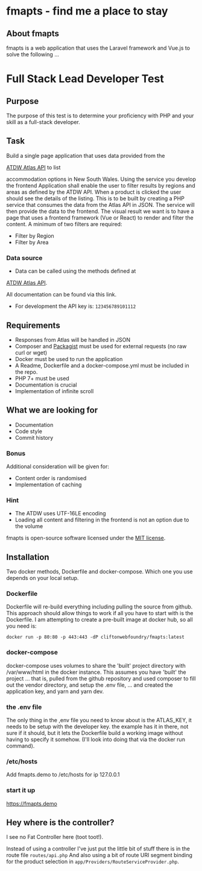 # fmapts - find me a place to stay

## About fmapts

fmapts is a web application that uses the Laravel framework and Vue.js to solve the following ...

# Full Stack Lead Developer Test
## Purpose
The purpose of this test is to determine your proficiency with PHP
and your skill
as a full-stack developer.
## Task
Build a single page application that uses data provided from the

[ATDW Atlas API](http://developer.atdw.com.au/ATLAS/API/ATDWO-atlas.html) to list

accommodation options in New South Wales. Using the service you
develop the frontend
Application shall enable the user to filter results by regions and
areas as defined
by the ATDW API.
When a product is clicked the user should see the details of the
listing.
This is to be built by creating a PHP service that consumes the data
from the Atlas
API in JSON. The service will then provide the data to the frontend.
The visual result we want is to have a page that uses a frontend
framework
(Vue or React) to render and filter the content.
A minimum of two filters are required:
* Filter by Region
* Filter by Area
### Data source
* Data can be called using the methods defined at

[ATDW Atlas API](http://developer.atdw.com.au/ATLAS/API/ATDWO-atlas.html).

All documentation can be found via this link.
* For development the API key is: `123456789101112`
## Requirements
* Responses from Atlas will be handled in JSON
* Composer and [Packagist](https://packagist.org/) must be used for
external
requests (no raw curl or wget)
* Docker must be used to run the application
* A Readme, Dockerfile and a docker-compose.yml must be included in
the repo.
* PHP 7+ must be used
* Documentation is crucial
* Implementation of infinite scroll
## What we are looking for
* Documentation
* Code style
* Commit history

### Bonus
Additional consideration will be given for:
* Content order is randomised
* Implementation of caching
### Hint
* The ATDW uses UTF-16LE encoding
* Loading all content and filtering in the frontend is not an option
due to the
volume


fmapts is open-source software licensed under the [MIT license](https://opensource.org/licenses/MIT).

## Installation 
Two docker methods, Dockerfile and docker-compose. Which one you use depends on your local setup.

### Dockerfile
Dockerfile will re-build everything including pulling the source from github. 
This approach should allow things to work if all you have to start with is the Dockerfile.
I am attempting to create a pre-built image at docker hub, so all you need is:

`docker run -p 80:80 -p 443:443 -dP cliftonwebfoundry/fmapts:latest`

### docker-compose
docker-compose uses volumes to share the 'built' project directory with /var/www/html in the docker instance. 
This assumes you have 'built' the project ... that is, pulled from the github repository and used composer to fill out the vendor directory,
and setup the .env file, ... and created the application key,  and yarn and yarn dev.

### the .env file
The only thing in the ,env file you need to know about is the ATLAS_KEY, it needs to be setup with the developer key.
the example has it in there, not sure if it should, but it lets the Dockerfile build a working image without having to 
specify it somehow. (I'll look into doing that via the docker run command).

### /etc/hosts
Add fmapts.demo to /etc/hosts for ip 127.0.0.1

### start it up

https://fmapts.demo

## Hey where is the controller?

I see no Fat Controller here (toot toot!).

Instead of using a controller I've just put the little bit of stuff there is in the route file  `routes/api.php`
And also using a bit of route URI segment binding for the product selection in `app/Providers/RouteServiceProvider.php`.


